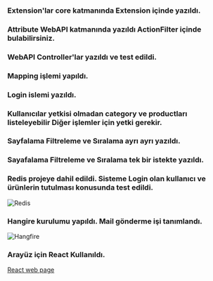 ### Extension'lar core katmanında Extension içinde yazıldı. 
### Attribute WebAPI katmanında yazıldı ActionFilter içinde bulabilirsiniz.

### WebAPI Controller'lar yazıldı ve test edildi.

### Mapping işlemi yapıldı.

### Login islemi yazıldı.

### Kullanıcılar yetkisi olmadan category ve productları listeleyebilir Diğer işlemler için yetki gerekir.

### Sayfalama  Filtreleme ve Sıralama ayrı ayrı yazıldı.

### Sayafalama Filtreleme ve Sıralama  tek bir istekte yazıldı.
### Redis projeye dahil edildi. Sisteme Login olan kullanıcı ve ürünlerin tutulması konusunda test edildi.
![Redis](file:///C:/Users/Mertcan/Desktop/projectReadme/redisCli.PNG)
### Hangire kurulumu yapıldı. Mail gönderme işi tanımlandı.
![Hangfire](file:///C:/Users/Mertcan/Desktop/projectReadme/HangFire.PNG)

### Arayüz için React Kullanıldı.
[React web page](https://github.com/mertcankaratas/GrootReact)